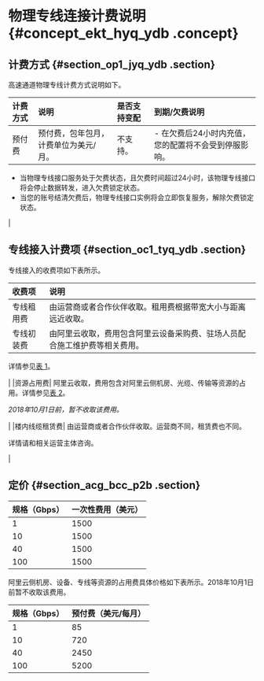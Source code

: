 # 物理专线连接计费说明 {#concept_ekt_hyq_ydb .concept}

## 计费方式 {#section_op1_jyq_ydb .section}

高速通道物理专线计费方式说明如下。

|计费方式|说明|是否支持变配|到期/欠费说明|
|:---|:-|:-----|:------|
|预付费|预付费，包年包月，计费单位为美元/月。|不支持。| -   在欠费后24小时内充值，您的配置将不会受到停服影响。
-   当物理专线接口服务处于欠费状态，且欠费时间超过24小时，该物理专线接口将会停止数据转发，进入欠费锁定状态。
-   当您的账号结清欠费后，物理专线接口实例将会立即恢复服务，解除欠费锁定状态。

 |

## 专线接入计费项 {#section_oc1_tyq_ydb .section}

专线接入的收费项如下表所示。

|收费项|说明|
|:--|:-|
|专线租用费|由运营商或者合作伙伴收取。租用费根据带宽大小与距离远近收取。|
|专线初装费| 由阿里云收取，费用包含阿里云设备采购费、驻场人员配合施工维护费等相关费用。

 详情参见[表 1](#table_vr3_5dc_p2b)。

 |
|资源占用费| 阿里云收取，费用包含对阿里云侧机房、光缆、传输等资源的占用。详情参见[表 2](#table_ukw_xdc_p2b)。

 *2018年10月1日前，暂不收取该费用。*

 |
|楼内线缆租赁费| 由运营商或者合作伙伴收取。运营商不同，租赁费也不同。

 详情请和相关运营主体咨询。

 |

## 定价 {#section_acg_bcc_p2b .section}

|规格（Gbps）|一次性费用（美元）|
|:-------|:--------|
|1|1500|
|10|1500|
|40|1500|
|100|1500|

阿里云侧机房、设备、专线等资源的占用费具体价格如下表所示。2018年10月1日前暂不收取该费用。

|规格（Gbps）|预付费（美元/每月）|
|:-------|:---------|
|1|85|
|10|720|
|40|2450|
|100|5200|

